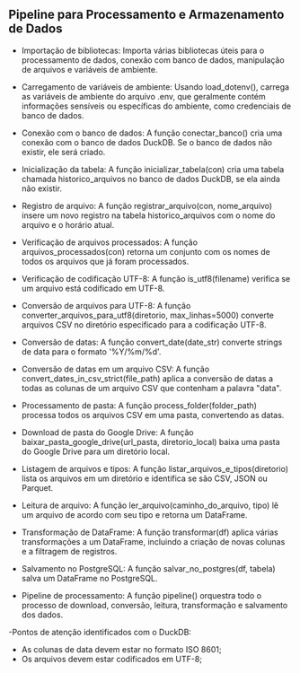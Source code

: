 ## Pipeline para Processamento e Armazenamento de Dados

- Importação de bibliotecas: Importa várias bibliotecas úteis para o processamento de dados, conexão com banco de dados, manipulação de arquivos e variáveis de ambiente.

- Carregamento de variáveis de ambiente: Usando load_dotenv(), carrega as variáveis de ambiente do arquivo .env, que geralmente contém informações sensíveis ou específicas do ambiente, como credenciais de banco de dados.

- Conexão com o banco de dados: A função conectar_banco() cria uma conexão com o banco de dados DuckDB. Se o banco de dados não existir, ele será criado.

- Inicialização da tabela: A função inicializar_tabela(con) cria uma tabela chamada historico_arquivos no banco de dados DuckDB, se ela ainda não existir.

- Registro de arquivo: A função registrar_arquivo(con, nome_arquivo) insere um novo registro na tabela historico_arquivos com o nome do arquivo e o horário atual.

- Verificação de arquivos processados: A função arquivos_processados(con) retorna um conjunto com os nomes de todos os arquivos que já foram processados.

- Verificação de codificação UTF-8: A função is_utf8(filename) verifica se um arquivo está codificado em UTF-8.

- Conversão de arquivos para UTF-8: A função converter_arquivos_para_utf8(diretorio, max_linhas=5000) converte arquivos CSV no diretório especificado para a codificação UTF-8.

- Conversão de datas: A função convert_date(date_str) converte strings de data para o formato '%Y/%m/%d'.

- Conversão de datas em um arquivo CSV: A função convert_dates_in_csv_strict(file_path) aplica a conversão de datas a todas as colunas de um arquivo CSV que contenham a palavra "data".

- Processamento de pasta: A função process_folder(folder_path) processa todos os arquivos CSV em uma pasta, convertendo as datas.

- Download de pasta do Google Drive: A função baixar_pasta_google_drive(url_pasta, diretorio_local) baixa uma pasta do Google Drive para um diretório local.

- Listagem de arquivos e tipos: A função listar_arquivos_e_tipos(diretorio) lista os arquivos em um diretório e identifica se são CSV, JSON ou Parquet.

- Leitura de arquivo: A função ler_arquivo(caminho_do_arquivo, tipo) lê um arquivo de acordo com seu tipo e retorna um DataFrame.

- Transformação de DataFrame: A função transformar(df) aplica várias transformações a um DataFrame, incluindo a criação de novas colunas e a filtragem de registros.

- Salvamento no PostgreSQL: A função salvar_no_postgres(df, tabela) salva um DataFrame no PostgreSQL.

- Pipeline de processamento: A função pipeline() orquestra todo o processo de download, conversão, leitura, transformação e salvamento dos dados.

-Pontos de atenção identificados com o DuckDB:
- As colunas de data devem estar no formato ISO 8601;
- Os arquivos devem estar codificados em UTF-8;
